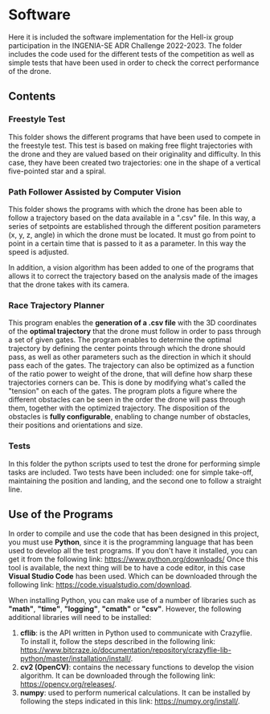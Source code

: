# Software
Here it is included the software implementation for the Hell-ix group participation in the INGENIA-SE ADR Challenge 2022-2023. The folder includes the code used for the different tests of the competition as well as simple tests that have been used in order to check the correct performance of the drone.

## Contents

### Freestyle Test
This folder shows the different programs that have been used to compete in the freestyle test. This test is based on making free flight trajectories with the drone and they are valued based on their originality and difficulty. In this case, they have been created two trajectories: one in the shape of a vertical five-pointed star and a spiral.

### Path Follower Assisted by Computer Vision
This folder shows the programs with which the drone has been able to follow a trajectory based on the data available in a ".csv" file. In this way, a series of setpoints are established through the different position parameters (x, y, z, angle) in which the drone must be located. It must go from point to point in a certain time that is passed to it as a parameter. In this way the speed is adjusted.

In addition, a vision algorithm has been added to one of the programs that allows it to correct the trajectory based on the analysis made of the images that the drone takes with its camera.

### Race Trajectory Planner
This program enables the  **generation of a .csv file** with the 3D coordinates of the  **optimal trajectory** that  the drone must follow in  order to pass through  a set of  given  gates. The  program enables  to  determine the optimal trajectory by defining the center points through which the drone should pass, as well as other parameters such as  the direction in which it should pass  each of the gates. The trajectory can also be  optimized as  a function of the  ratio power to  weight  of the drone,  that  will  define  how  sharp  these  trajectories corners  can be. This is done by modifying what's called the "tension" on each of the gates. The program plots a figure where the different obstacles can be seen in the order the drone will pass through them, together with the optimized trajectory. The disposition of the obstacles is **fully configurable**, enabling to change number of obstacles, their positions and orientations and size.

### Tests
In this folder the python scripts used to test the drone for performing simple tasks are included. Two tests have been included: one for simple take-off, maintaining the position and landing, and the second one to follow a straight line.

## Use of the Programs
In order to compile and use the code that has been designed in this project, you must use **Python**, since it is the programming language that has been used to develop all the test programs. If you don't have it installed, you can get it from the following link: https://www.python.org/downloads/
Once this tool is available, the next thing will be to have a code editor, in this case **Visual Studio Code** has been used. Which can be downloaded through the following link: https://code.visualstudio.com/download.

When installing Python, you can make use of a number of libraries such as **"math"**, **"time"**, **"logging"**, **"cmath"** or **"csv"**. However, the following additional libraries will need to be installed:
1. **cflib**: is the API written in Python used to communicate with Crazyflie. To install it, follow the steps described in the following link: https://www.bitcraze.io/documentation/repository/crazyflie-lib-python/master/installation/install/.
2. **cv2 (OpenCV)**: contains the necessary functions to develop the vision algorithm. It can be downloaded through the following link: https://opencv.org/releases/.
3. **numpy**: used to perform numerical calculations. It can be installed by following the steps indicated in this link: https://numpy.org/install/.

